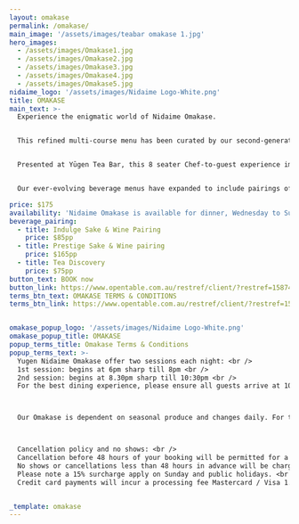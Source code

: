 ```yaml
---
layout: omakase
permalink: /omakase/
main_image: '/assets/images/teabar omakase 1.jpg'
hero_images:
  - /assets/images/Omakase1.jpg
  - /assets/images/Omakase2.jpg
  - /assets/images/Omakase3.jpg
  - /assets/images/Omakase4.jpg
  - /assets/images/Omakase5.jpg
nidaime_logo: '/assets/images/Nidaime Logo-White.png'
title: OMAKASE
main_text: >-
  Experience the enigmatic world of Nidaime Omakase.


  This refined multi-course menu has been curated by our second-generation Chefs and Sommeliers to captivate your senses and take you beyond the ordinary in a fun, relaxed space.


  Presented at Yūgen Tea Bar, this 8 seater Chef-to-guest experience immerses you in a realm of intrigue and style, where we shine a light on the freshest produce.


  Our ever-evolving beverage menus have expanded to include pairings of high-quality Teas & Sake, and have expertly crafted to compliment the food on offer.

price: $175
availability: 'Nidaime Omakase is available for dinner, Wednesday to Sunday, at 6pm or 8:30pm'
beverage_pairing:
  - title: Indulge Sake & Wine Pairing
    price: $85pp
  - title: Prestige Sake & Wine pairing
    price: $165pp
  - title: Tea Discovery
    price: $75pp
button_text: BOOK now
button_link: https://www.opentable.com.au/restref/client/?restref=158744&lang=en-AU&ot_source=Restaurant%20website&corrid=8edbade4-ea84-4e05-8fb8-4d552deb61cb
terms_btn_text: OMAKASE TERMS & CONDITIONS
terms_btn_link: https://www.opentable.com.au/restref/client/?restref=158744&lang=en-AU&ot_source=Restaurant%20website&corrid=8edbade4-ea84-4e05-8fb8-4d552deb61cb


omakase_popup_logo: '/assets/images/Nidaime Logo-White.png'
omakase_popup_title: OMAKASE
popup_terms_title: Omakase Terms & Conditions
popup_terms_text: >-
  Yugen Nidaime Omakase offer two sessions each night: <br />  
  1st session: begins at 6pm sharp till 8pm <br />  
  2nd session: begins at 8.30pm sharp till 10:30pm <br />  
  For the best dining experience, please ensure all guests arrive at 10 minutes before your sitting. Please be mindful of dining time as it affects other diners. Unfortunately, our Chef’s cannot accommodate for late guests and will not supply missed dishes.



  Our Omakase is dependent on seasonal produce and changes daily. For this reason, we are unable to cater to food allergies and/or dietary restrictions. This is also due to the potential traces of allergens in the supplied ingredients and in the work environment. We are unable to cater for vegetarians, vegans, no raw seafood, shellfish allergies, gluten free, soy and coeliac.



  Cancellation policy and no shows: <br />  
  Cancellation before 48 hours of your booking will be permitted for a no cancellation fee. <br />  
  No shows or cancellations less than 48 hours in advance will be charged a $175 cancellation fee per person. <br />  
  Please note a 15% surcharge apply on Sunday and public holidays. <br />  
  Credit card payments will incur a processing fee Mastercard / Visa 1.2% - Amex/ Other 1.6%.


_template: omakase
---
```










